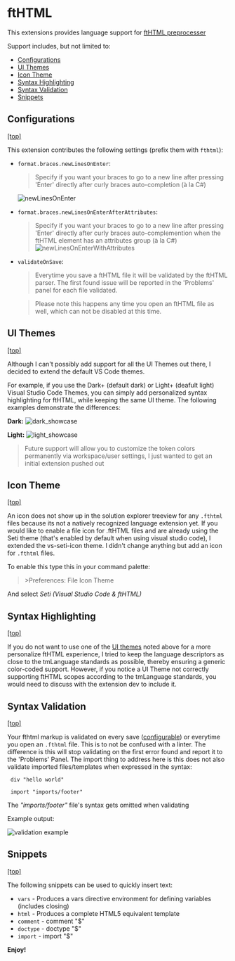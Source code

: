 # ftHTML

This extensions provides language support for [ftHTML preprocesser](https://www.npmjs.com/package/fthtml)

Support includes, but not limited to:

* [Configurations](#configurations) 
* [UI Themes](#ui-themes) 
* [Icon Theme](#icon-theme) 
* [Syntax Highlighting](#syntax-highlighting) 
* [Syntax Validation](#syntax-validation) 
* [Snippets](#snippets) 


## Configurations
[[top]](#fthtml)

This extension contributes the following settings (prefix them with `fthtml`):

* `format.braces.newLinesOnEnter`:
  > Specify if you want your braces to go to a new line after pressing 'Enter' directly after curly braces auto-completion (à la C#)

  ![newLinesOnEnter](github/images/newlines.gif)
* `format.braces.newLinesOnEnterAfterAttributes`:
  > Specify if you want your braces to go to a new line after pressing 'Enter' directly after curly braces auto-complemention when the ftHTML element has an attributes group (à la C#)
  ![newLinesOnEnterWithAttributes](github/images/newlines2.gif)
* `validateOnSave`:
  > Everytime you save a ftHTML file it will be validated by the ftHTML parser. The first found issue will be reported in the 'Problems' panel for each file validated. 

  > Please note this happens any time you open an ftHTML file as well, which can not be disabled at this time.

## UI Themes
[[top]](#fthtml)

Although I can't possibly add support for all the UI Themes out there, I decided to extend the default VS Code themes. 

For example, if you use the Dark+ (default dark) or Light+ (deafult light) Visual Studio Code Themes, you can simply add personalized syntax highlighting for ftHTML, while keeping the same UI theme. The following examples demonstrate the differences:

**Dark:**
![dark_showcase](github/images/dark_showcase.PNG)

**Light:**
![light_showcase](github/images/light_showcase.PNG)

> Future support will allow you to customize the token colors permanently via workspace/user settings, I just wanted to get an initial extension pushed out

## Icon Theme
[[top]](#fthtml)

An icon does not show up in the solution explorer treeview for any `.fthtml` files because its not a natively recognized language extension yet. If you would like to enable a file icon for .ftHTML files and are already using the Seti theme (that's enabled by default when using visual studio code), I extended the vs-seti-icon theme. I didn't change anything but add an icon for `.fthtml` files.

To enable this type this in your command palette:

> \>Preferences: File Icon Theme

And select *Seti (Visual Studio Code & ftHTML)*

## Syntax Highlighting
[[top]](#fthtml)

If you do not want to use one of the [UI themes](#ui-themes) noted above for a more personalize ftHTML experience, I tried to keep the language descriptors as close to the tmLanguage standards as possible, thereby ensuring a generic color-coded support. However, if you notice a UI Theme not correctly supporting ftHTML scopes according to the tmLanguage standards, you would need to discuss with the extension dev to include it.

## Syntax Validation
[[top]](#fthtml)

Your fthtml markup is validated on every save ([configurable](#configurations)) or everytime you open an `.fthtml` file. This is to not be confused with a linter. The difference is this will stop validating on the first error found and report it to the 'Problems' Panel. The import thing to address here is this does not also validate imported files/templates when expressed in the syntax:

```
 div "hello world"

 import "imports/footer"
```

The *"imports/footer"* file's syntax gets omitted when validating

Example output:

![validation example](github/images/validation.PNG)

## Snippets
[[top]](#fthtml)

The following snippets can be used to quickly insert text:

* `vars` - Produces a vars directive environment for defining variables (includes closing)
* `html` - Produces a complete HTML5 equivalent template
* `comment` - comment "$"
* `doctype` - doctype "$"
* `import` - import "$"

**Enjoy!**
